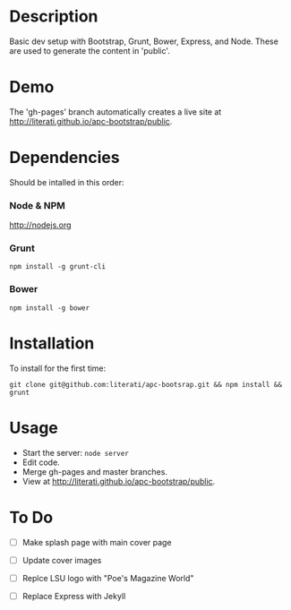 # Description
Basic dev setup with Bootstrap, Grunt, Bower, Express, and Node. These are used to generate the content in 'public'. 

# Demo
The 'gh-pages' branch automatically creates a live site at http://literati.github.io/apc-bootstrap/public.

# Dependencies
Should be intalled in this order:

### Node & NPM
http://nodejs.org

### Grunt
    npm install -g grunt-cli

### Bower
    npm install -g bower

# Installation

To install for the first time:

	git clone git@github.com:literati/apc-bootsrap.git && npm install && grunt

# Usage
- Start the server: `node server`
- Edit code.
- Merge gh-pages and master branches.
- View at http://literati.github.io/apc-bootstrap/public.

# To Do
- [ ] Make splash page with main cover page
- [ ] Update cover images
- [ ] Replce LSU logo with "Poe's Magazine World"
- [ ] Replace Express with Jekyll


